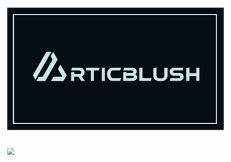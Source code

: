

![Banner](https://github.com/articblush/.github/blob/main/src/articblushbanner.png)
<!-- BADGES -->
<h1>
 <a href="https://discord.gg/kDem3n3Wuh">
 <img alt=" "align="left" "Discord" src="https://img.shields.io/discord/999277306818330704?color=040c16&label=Discord&logo=Discord&logoColor=cce9ea&labelColor=040c16&style=for-the-badge">
 </a>
  <a href="#--------">
  </a>
</h1>


		
